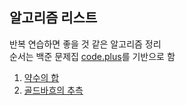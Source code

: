 ## 알고리즘 리스트
반복 연습하면 좋을 것 같은 알고리즘 정리  
순서는 백준 문제집 [code.plus](https://www.acmicpc.net/workbook/codeplus)를 기반으로 함

1. [약수의 합](https://github.com/zzeuui/AlgorithmStudy/blob/master/baekjoon/%EC%95%BD%EC%88%98%EC%9D%98%20%ED%95%A9(17425%2C%20%EA%B3%A84).md)
2. [골드바흐의 추측](https://github.com/zzeuui/AlgorithmStudy/blob/master/baekjoon/%EA%B3%A8%EB%93%9C%EB%B0%94%ED%9D%90%EC%9D%98%20%EC%B6%94%EC%B8%A1(6588%2C%20%EC%8B%A41).md)  
